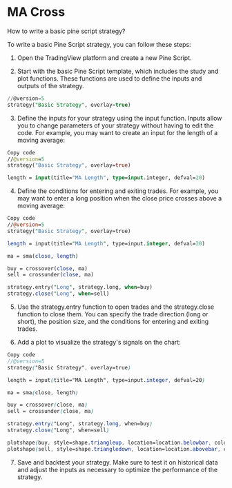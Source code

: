 # MA Cross

How to write a basic pine script strategy?

To write a basic Pine Script strategy, you can follow these steps:

1. Open the TradingView platform and create a new Pine Script.

2. Start with the basic Pine Script template, which includes the study and plot functions. These functions are used to define the inputs and outputs of the strategy.

```sql
//@version=5
strategy("Basic Strategy", overlay=true)
```

3. Define the inputs for your strategy using the input function. Inputs allow you to change parameters of your strategy without having to edit the code. For example, you may want to create an input for the length of a moving average:

```graphql
Copy code
//@version=5
strategy("Basic Strategy", overlay=true)

length = input(title="MA Length", type=input.integer, defval=20)
```

4. Define the conditions for entering and exiting trades. For example, you may want to enter a long position when the close price crosses above a moving average:

```perl
Copy code
//@version=5
strategy("Basic Strategy", overlay=true)

length = input(title="MA Length", type=input.integer, defval=20)

ma = sma(close, length)

buy = crossover(close, ma)
sell = crossunder(close, ma)

strategy.entry("Long", strategy.long, when=buy)
strategy.close("Long", when=sell)
```

5. Use the strategy.entry function to open trades and the strategy.close function to close them. You can specify the trade direction (long or short), the position size, and the conditions for entering and exiting trades.

6. Add a plot to visualize the strategy's signals on the chart:

```scss
Copy code
//@version=5
strategy("Basic Strategy", overlay=true)

length = input(title="MA Length", type=input.integer, defval=20)

ma = sma(close, length)

buy = crossover(close, ma)
sell = crossunder(close, ma)

strategy.entry("Long", strategy.long, when=buy)
strategy.close("Long", when=sell)

plotshape(buy, style=shape.triangleup, location=location.belowbar, color=color.green)
plotshape(sell, style=shape.triangledown, location=location.abovebar, color=color.red)
```

7. Save and backtest your strategy. Make sure to test it on historical data and adjust the inputs as necessary to optimize the performance of the strategy.
